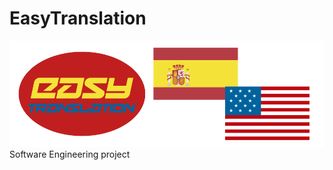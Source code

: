 
# EasyTranslation
<img src="https://github.com/ANDRES2A/EasyTranslation/blob/master/Logo.svg">
Software Engineering project
